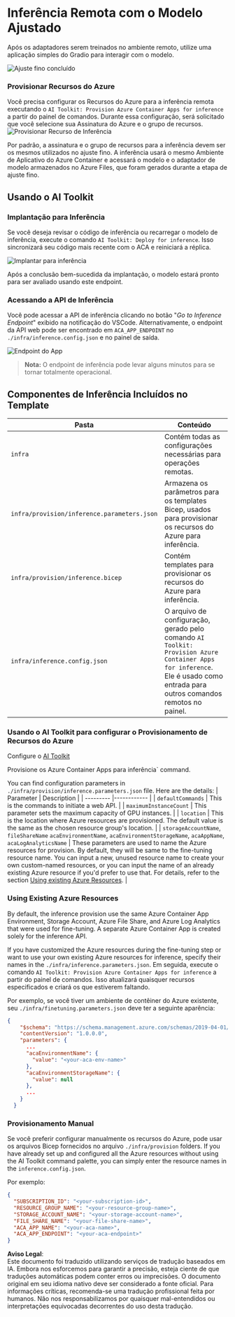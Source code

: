 # Inferência Remota com o Modelo Ajustado

Após os adaptadores serem treinados no ambiente remoto, utilize uma aplicação simples do Gradio para interagir com o modelo.

![Ajuste fino concluído](../../../../../translated_images/log-finetuning-res.4b3ee593f24d3096742d09375adade22b217738cab93bc1139f224e5888a1cbf.pt.png)

### Provisionar Recursos do Azure
Você precisa configurar os Recursos do Azure para a inferência remota executando o `AI Toolkit: Provision Azure Container Apps for inference` a partir do painel de comandos. Durante essa configuração, será solicitado que você selecione sua Assinatura do Azure e o grupo de recursos.  
![Provisionar Recurso de Inferência](../../../../../translated_images/command-provision-inference.b294f3ae5764ab45b83246d464ad5329b0de20cf380f75a699b4cc6b5495ca11.pt.png)
   
Por padrão, a assinatura e o grupo de recursos para a inferência devem ser os mesmos utilizados no ajuste fino. A inferência usará o mesmo Ambiente de Aplicativo do Azure Container e acessará o modelo e o adaptador de modelo armazenados no Azure Files, que foram gerados durante a etapa de ajuste fino.

## Usando o AI Toolkit 

### Implantação para Inferência  
Se você deseja revisar o código de inferência ou recarregar o modelo de inferência, execute o comando `AI Toolkit: Deploy for inference`. Isso sincronizará seu código mais recente com o ACA e reiniciará a réplica.  

![Implantar para inferência](../../../../../translated_images/command-deploy.cb6508c973d6257e649aa4f262d3c170a374da3e9810a4f3d9e03935408a592b.pt.png)

Após a conclusão bem-sucedida da implantação, o modelo estará pronto para ser avaliado usando este endpoint.

### Acessando a API de Inferência

Você pode acessar a API de inferência clicando no botão "*Go to Inference Endpoint*" exibido na notificação do VSCode. Alternativamente, o endpoint da API web pode ser encontrado em `ACA_APP_ENDPOINT` no `./infra/inference.config.json` e no painel de saída.

![Endpoint do App](../../../../../translated_images/notification-deploy.00f4267b7aa6a18cfaaec83a7831b5d09311d5d96a70bb4c9d651ea4a41a8af7.pt.png)

> **Nota:** O endpoint de inferência pode levar alguns minutos para se tornar totalmente operacional.

## Componentes de Inferência Incluídos no Template
 
| Pasta | Conteúdo |
| ------ |--------- |
| `infra` | Contém todas as configurações necessárias para operações remotas. |
| `infra/provision/inference.parameters.json` | Armazena os parâmetros para os templates Bicep, usados para provisionar os recursos do Azure para inferência. |
| `infra/provision/inference.bicep` | Contém templates para provisionar os recursos do Azure para inferência. |
| `infra/inference.config.json` | O arquivo de configuração, gerado pelo comando `AI Toolkit: Provision Azure Container Apps for inference`. Ele é usado como entrada para outros comandos remotos no painel. |

### Usando o AI Toolkit para configurar o Provisionamento de Recursos do Azure
Configure o [AI Toolkit](https://marketplace.visualstudio.com/items?itemName=ms-windows-ai-studio.windows-ai-studio)

Provisione os Azure Container Apps para inferência` command.

You can find configuration parameters in `./infra/provision/inference.parameters.json` file. Here are the details:
| Parameter | Description |
| --------- |------------ |
| `defaultCommands` | This is the commands to initiate a web API. |
| `maximumInstanceCount` | This parameter sets the maximum capacity of GPU instances. |
| `location` | This is the location where Azure resources are provisioned. The default value is the same as the chosen resource group's location. |
| `storageAccountName`, `fileShareName` `acaEnvironmentName`, `acaEnvironmentStorageName`, `acaAppName`,  `acaLogAnalyticsName` | These parameters are used to name the Azure resources for provision. By default, they will be same to the fine-tuning resource name. You can input a new, unused resource name to create your own custom-named resources, or you can input the name of an already existing Azure resource if you'd prefer to use that. For details, refer to the section [Using existing Azure Resources](../../../../../md/01.Introduction/03). |

### Using Existing Azure Resources

By default, the inference provision use the same Azure Container App Environment, Storage Account, Azure File Share, and Azure Log Analytics that were used for fine-tuning. A separate Azure Container App is created solely for the inference API. 

If you have customized the Azure resources during the fine-tuning step or want to use your own existing Azure resources for inference, specify their names in the `./infra/inference.parameters.json`. Em seguida, execute o comando `AI Toolkit: Provision Azure Container Apps for inference` a partir do painel de comandos. Isso atualizará quaisquer recursos especificados e criará os que estiverem faltando.

Por exemplo, se você tiver um ambiente de contêiner do Azure existente, seu `./infra/finetuning.parameters.json` deve ter a seguinte aparência:

```json
{
    "$schema": "https://schema.management.azure.com/schemas/2019-04-01/deploymentParameters.json#",
    "contentVersion": "1.0.0.0",
    "parameters": {
      ...
      "acaEnvironmentName": {
        "value": "<your-aca-env-name>"
      },
      "acaEnvironmentStorageName": {
        "value": null
      },
      ...
    }
  }
```

### Provisionamento Manual  
Se você preferir configurar manualmente os recursos do Azure, pode usar os arquivos Bicep fornecidos no arquivo `./infra/provision` folders. If you have already set up and configured all the Azure resources without using the AI Toolkit command palette, you can simply enter the resource names in the `inference.config.json`.

Por exemplo:

```json
{
  "SUBSCRIPTION_ID": "<your-subscription-id>",
  "RESOURCE_GROUP_NAME": "<your-resource-group-name>",
  "STORAGE_ACCOUNT_NAME": "<your-storage-account-name>",
  "FILE_SHARE_NAME": "<your-file-share-name>",
  "ACA_APP_NAME": "<your-aca-name>",
  "ACA_APP_ENDPOINT": "<your-aca-endpoint>"
}
```

**Aviso Legal**:  
Este documento foi traduzido utilizando serviços de tradução baseados em IA. Embora nos esforcemos para garantir a precisão, esteja ciente de que traduções automáticas podem conter erros ou imprecisões. O documento original em seu idioma nativo deve ser considerado a fonte oficial. Para informações críticas, recomenda-se uma tradução profissional feita por humanos. Não nos responsabilizamos por quaisquer mal-entendidos ou interpretações equivocadas decorrentes do uso desta tradução.